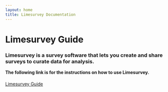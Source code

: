 ```yaml
---
layout: home
title: Limesurvey Documentation
---
```


# Limesurvey Guide

### Limesurvey is a survey software that lets you create and share surveys to curate data for analysis.

**The following link is for the instructions on how to use Limesurvey.**

<body>
<div class="button-container" style="display: flex; align-items: center;margin-top: 20px;">
   <div class="arrow-container">
      <div class="button green">
         <a href="https://jkaminsky2.github.io/Limesurvey_Guide/limesurvey_guide.html">Limesurvey Guide</a>
      </div>
</div>
